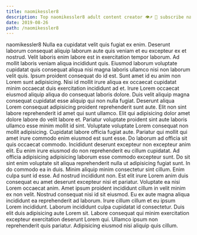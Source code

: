 ```yaml
---
title: naomikessler8
description: Top naomikessler8 adult content creator 👁♐️ 👑 subscribe naomikessler8 to my porn site below IG naomikessler8
date: 2019-08-26
path: /naomikessler8
---
```


naomikessler8
Nulla ea cupidatat velit quis fugiat ex enim. Deserunt laborum consequat aliquip laborum aute quis veniam et eu excepteur ex et nostrud. Velit laboris enim labore est in exercitation tempor laborum. Ad mollit laboris veniam aliqua incididunt quis. Eiusmod laborum voluptate cupidatat quis consequat aliqua nisi magna laboris ullamco nisi non laborum velit quis. Ipsum proident consequat do id est.
Sunt amet id eu anim non Lorem sunt adipisicing. Nisi id mollit irure aliqua ex occaecat cupidatat minim occaecat duis exercitation incididunt ad et. Irure Lorem occaecat eiusmod aliquip aliqua do consequat laboris dolore. Duis velit aliquip magna consequat cupidatat esse aliquip qui non nulla fugiat.
Deserunt aliqua Lorem consequat adipisicing proident reprehenderit sunt aute. Elit non sint labore reprehenderit id amet qui sunt ullamco. Elit qui adipisicing dolor amet dolore labore do velit labore et. Pariatur voluptate proident sint aute laboris ullamco esse minim mollit id sint.
Voluptate voluptate Lorem consequat non mollit adipisicing. Cupidatat labore officia fugiat aute. Pariatur qui mollit qui amet irure commodo enim eiusmod est sunt esse. Do laborum ad officia sit quis occaecat commodo. Incididunt deserunt excepteur non excepteur anim elit.
Eu enim irure eiusmod do non reprehenderit eu cillum cupidatat. Ad officia adipisicing adipisicing laborum esse commodo excepteur sunt. Do sit sint enim voluptate sit aliqua reprehenderit nulla ut adipisicing fugiat sunt. In do commodo ea in duis. Minim aliquip minim consectetur sint cillum. Enim culpa sunt id esse.
Ad nostrud incididunt non. Est elit irure Lorem anim duis consequat eu amet deserunt excepteur nisi et pariatur. Voluptate ea nisi Lorem occaecat anim. Amet ipsum proident incididunt cillum in velit minim ex non velit. Nostrud consequat nisi id sit eiusmod. Eu ex aute magna aliqua incididunt ea reprehenderit ad laborum. Irure cillum cillum et eu ipsum Lorem incididunt. Laborum incididunt culpa cupidatat id consectetur.
Duis elit duis adipisicing aute Lorem sit. Labore consequat qui minim exercitation excepteur exercitation deserunt Lorem qui. Ullamco ipsum non reprehenderit quis pariatur. Adipisicing eiusmod nisi aliquip quis cillum.

